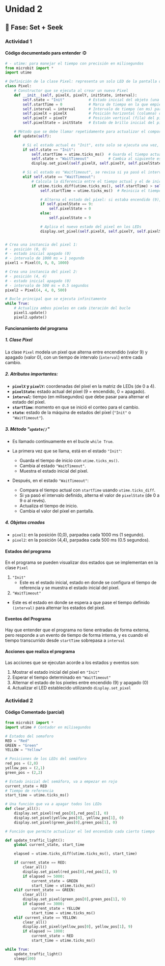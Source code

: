 # Unidad 2

## 🔎 Fase: Set + Seek

### Actividad 1

#### Código documentado para entender :D

```py
# - utime: para manejar el tiempo con precisión en milisegundos
from microbit import *
import utime

# Definición de la clase Pixel: representa un solo LED de la pantalla que parpadea
class Pixel:
    # Constructor que se ejecuta al crear un nuevo Pixel
    def __init__(self, pixelX, pixelY, initState, interval):
        self.state = "Init"           # Estado inicial del objeto (una máquina de estados)
        self.startTime = 0            # Marca de tiempo en la que empieza a contar el intervalo
        self.interval = interval      # Intervalo de tiempo (en ms) para los cambios de estado del pixel
        self.pixelX = pixelX          # Posición horizontal (columna) del píxel en el microbit (es un cuadrado 5x5)
        self.pixelY = pixelY          # Posición vertical (fila) del píxel
        self.pixelState = initState   # Estado de brillo inicial del píxel (0 = apagado, 9 = encendido)

    # Método que se debe llamar repetidamente para actualizar el comportamiento del pixel
    def update(self):

        # Si el estado actual es "Init", esto solo se ejecuta una vez, al comienzo
        if self.state == "Init":
            self.startTime = utime.ticks_ms()  # Guarda el tiempo actual como referencia de inicio
            self.state = "WaitTimeout"         # Cambia al siguiente estado (espera a que pase el intervalo)
            display.set_pixel(self.pixelX, self.pixelY, self.pixelState)  # Muestra el estado inicial del píxel en pantalla

        # Si el estado es "WaitTimeout", se revisa si ya pasó el intervalo de tiempo
        elif self.state == "WaitTimeout":
            # Calcula la diferencia entre el tiempo actual y el de inicio
            if utime.ticks_diff(utime.ticks_ms(), self.startTime) > self.interval:
                self.startTime = utime.ticks_ms()  # Reinicia el tiempo de referencia para el próximo cambio

                # Alterna el estado del píxel: si estaba encendido (9), lo apaga (0); si estaba apagado, lo enciende
                if self.pixelState == 9:
                    self.pixelState = 0
                else:
                    self.pixelState = 9

                # Aplica el nuevo estado del pixel en los LEDs
                display.set_pixel(self.pixelX, self.pixelY, self.pixelState)


# Crea una instancia del pixel 1:
# - posición (0, 0)
# - estado inicial apagado (0)
# - intervalo de 1000 ms = 1 segundo
pixel1 = Pixel(0, 0, 0, 1000)

# Crea una instancia del pixel 2:
# - posición (4, 4)
# - estado inicial apagado (0)
# - intervalo de 500 ms = 0.5 segundos
pixel2 = Pixel(4, 4, 0, 500)

# Bucle principal que se ejecuta infinitamente
while True:
    # Actualiza ambos pixeles en cada iteración del bucle
    pixel1.update()
    pixel2.update()
```


#### Funcionamiento del programa
##### 1. Clase Pixel
La clase `Pixel` modela un pixel que alterna entre encendido (valor 9) y apagado (valor 0), con un tiempo de intervalo (`interval`) entre cada cambio.

##### 2. Atributos importantes: 

- **`pixelX` y `pixelY`:** coordenadas del píxel en la matriz de LEDs (de 0 a 4).
- **`pixelState`:** estado actual del píxel (9 = encendido, 0 = apagado).
- **`interval`:** tiempo (en milisegundos) que debe pasar para alternar el estado del píxel.
- **`startTime`:** momento en que se inició el conteo para el cambio.
- **`state`:** estado de la máquina de estados del píxel (`"Init"` o `"WaitTimeout"`).

##### 3. Método "`update()`"

- Es llamado continuamente en el bucle `while True`.

- La primera vez que se llama, está en el estado `"Init"`:

    - Guarda el tiempo de inicio con `utime.ticks_ms()`.
    - Cambia al estado `"WaitTimeout"`.
    - Muestra el estado inicial del píxel.

- Después, en el estado `"WaitTimeout"`:

    - Compara el tiempo actual con `startTime` usando `utime.ticks_diff`.
    - Si ya pasó el intervalo definido, alterna el valor de `pixelState` (de 0 a 9 o al revés).
    - Actualiza el tiempo de inicio.
    - Cambia el valor del píxel en pantalla.

##### 4. Objetos creados

- `pixel1`: en la posición (0,0), parpadea cada 1000 ms (1 segundo).
- `pixel2`: en la posición (4,4), parpadea cada 500 ms (0.5 segundos).

#### Estados del programa
En el programa se pueden visualizar dos estados que se implementan en la clase `Pixel`
1. `"Init"`
     - Este es el estado inicial, estado en donde se configura el tiempo de referencia y se muestra el estado inicial del pixel.
2. `"WaitTimeout"`
  - Este es el estado en donde se espera a que pase el tiempo definido `(interval)` para alternar los estados del pixel.

#### Eventos del Programa
Hay que entender que el programa no tiene entradas de forma externa, pero responde a un evento de tiempo de forma interna, y es cuando el tiempo transcurrido desde `startTime` sobrepasa a `interval`

#### Acciones que realiza el programa
Las acciones que se ejecutan acorde a los estados y eventos son:
  1. Mostrar el estado inicial del pixel en `"Init"`
  2. Esperar el tiempo determinado en `"WaitTimeout"`
  3. Alternar el estado de los pixeles entre encendido (9) y apagado (0)
  4. Actualizar el LED establecido utilizando `display.set_pixel`


### Actividad 2

#### Código Comentado (parcial)

```py
from microbit import *
import utime # Contador en milisegundos

# Estados del semaforo
RED = "Red"
GREEN = "Green"
YELLOW = "Yellow"

# Posiciones de los LEDs del semáforo
red_pos = (2,0)
yellow_pos = (2,1)
green_pos = (2,2)

# Estado inicial del semáforo, va a empezar en rojo
current_state = RED
# Tiempo de referencia
start_time = utime.ticks_ms()

# Una función que va a apagar todos los LEDs
def clear_all():
    display.set_pixel(red_pos[0],red_pos[1], 0)
    display.set_pixel(yellow_pos[0], yellow_pos[1], 0)
    display.set_pixel(green_pos[0],green_pos[1], 0)

# Función que permite actualizar el led encendido cada cierto tiempo

def update_traffic_light():
    global current_state, start_time

    elapsed = utime.ticks_diff(utime.ticks_ms(), start_time)

    if current_state == RED:
        clear_all()
        display.set_pixel(red_pos[0],red_pos[1], 9)
        if elapsed >= 5000:
            current_state = GREEN
            start_time = utime.ticks_ms()
    elif current_state == GREEN:
        clear_all()
        display.set_pixel(green_pos[0],green_pos[1], 9)
        if elapsed >= 3000:
            current_state = YELLOW
            start_time = utime.ticks_ms()
    elif current_state == YELLOW:
        clear_all()
        display.set_pixel(yellow_pos[0], yellow_pos[1], 9)
        if elapsed >= 1000:
            current_state = RED
            start_time = utime.ticks_ms()

while True:
    update_traffic_light()
    sleep(100)
            
```
